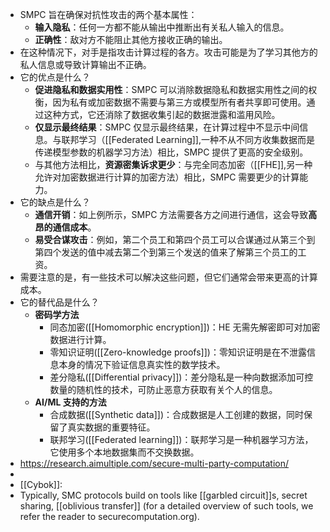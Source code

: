 - SMPC 旨在确保对抗性攻击的两个基本属性：
	- **输入隐私**：任何一方都不能从输出中推断出有关私人输入的信息。
	- **正确性**：敌对方不能阻止其他方接收正确的输出。
- 在这种情况下，对手是指攻击计算过程的各方。攻击可能是为了学习其他方的私人信息或导致计算输出不正确。
- 它的优点是什么？
	- **促进隐私和数据实用性**：SMPC 可以消除数据隐私和数据实用性之间的权衡，因为私有或加密数据不需要与第三方或模型所有者共享即可使用。通过这种方式，它还消除了数据收集引起的数据泄露和滥用风险。
	- **仅显示最终结果**：SMPC 仅显示最终结果，在计算过程中不显示中间信息。与联邦学习（[[Federated Learning]],一种不从不同方收集数据而是传递模型参数的机器学习方法）相比，SMPC 提供了更高的安全级别。
	- 与其他方法相比，**资源密集诉求更少**：与完全同态加密（[[FHE]],另一种允许对加密数据进行计算的加密方法）相比，SMPC 需要更少的计算能力。
- 它的缺点是什么？
	- **通信开销**：如上例所示，SMPC 方法需要各方之间进行通信，这会导致**高昂的通信成本**。
	- **易受合谋攻击**：例如，第二个员工和第四个员工可以合谋通过从第三个到第四个发送的值中减去第二个到第三个发送的值来了解第三个员工的工资。
- 需要注意的是，有一些技术可以解决这些问题，但它们通常会带来更高的计算成本。
- 它的替代品是什么？
	- **密码学方法**
		- 同态加密([[Homomorphic encryption]])：HE 无需先解密即可对加密数据进行计算。
		- 零知识证明([[Zero-knowledge proofs]])：零知识证明是在不泄露信息本身的情况下验证信息真实性的数学技术。
		- 差分隐私([[Differential privacy]])：差分隐私是一种向数据添加可控数量的随机性的技术，可防止恶意方获取有关个人的信息。
	- **AI/ML 支持的方法**
		- 合成数据([[Synthetic data]])：合成数据是人工创建的数据，同时保留了真实数据的重要特征。
		- 联邦学习([[Federated learning]])：联邦学习是一种机器学习方法，它使用多个本地数据集而不交换数据。
- https://research.aimultiple.com/secure-multi-party-computation/
-
- [[Cybok]]:
- Typically, SMC protocols build on tools like [[garbled circuit]]s, secret sharing, [[oblivious transfer]] (for a detailed overview of such tools, we refer the reader to securecomputation.org).